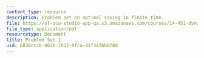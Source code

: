 ```yaml
---
content_type: resource
description: Problem set on optimal saving in finite time.
file: https://ol-ocw-studio-app-qa.s3.amazonaws.com/courses/14-451-dynamic-optimization-methods-with-applications-fall-2009/6830cccb461b78379fca41f342bb6f0d_MIT14_451F09_pset1.pdf
file_type: application/pdf
resourcetype: Document
title: Problem Set 1
uid: 6830cccb-461b-7837-9fca-41f342bb6f0d
---
```

